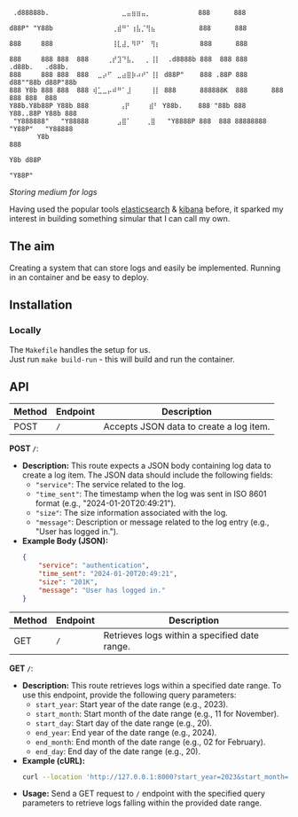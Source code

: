 ```
 .d88888b.           ⠀⠀⠀⠀⠀⠀⣀⣤⣶⣶⣤⡀            888      888                      ⠀
d88P" "Y88b         ⠀⠀⠀⠀ ⢀⣾⠛⠁⢰⣧⡈⢻⣦           888      888                   ⠀⠀⠀⠀
888     888          ⠀⠀⠀⠀⢸⣇⣼⡀⠻⠟⠁⠀⢻⡆          888      888                 ⠀⠀⠀⠀⠀
888     888 888  888 ⠀⠀⠀⢀⡞⣹⠙⣧⡀⠀⠀⡀⢸⡇  .d8888b 888  888 888       .d88b.   .d88b.
888     888 888  888 ⠀⣀⡴⠋⠀⣀⣴⣿⡷⠴⠞⠁⢸⡇ d88P"    888 .88P 888      d88""88b d88P"88b
888 Y8b 888 888  888 ⢾⣁⣀⡤⠾⠛⠁⣸⠀⠀⠀⠀⢸⡇ 888      888888K  888      888  888 888  888
Y88b.Y8b88P Y88b 888   ⠀⠀⠀⠀⢠⡟⠀⠀⠀⠀⣾⠃ Y88b.    888 "88b 888      Y88..88P Y88b 888
 "Y888888"   "Y88888 ⠀⠀⠀⠀⠀⣠⣿⠁⠀⠀⠀⢀⣿   "Y8888P 888  888 88888888  "Y88P"   "Y88888
       Y8b                                                                     888
                                                                          Y8b d88P
                                                                           "Y88P"⠀
```

_Storing medium for logs_ 

Having used the popular tools [elasticsearch](https://www.elastic.co/elasticsearch) & [kibana](https://www.elastic.co/kibana) before, it sparked my interest in building something simular that I can call my own.  

## The aim
Creating a system that can store logs and easily be implemented. Running in an container and be easy to deploy.


## Installation

### Locally
The `Makefile` handles the setup for us.  
Just run `make build-run` - this will build and run the container.

## API

| Method | Endpoint | Description                                          |
| ------ | -------- | ---------------------------------------------------- |
| POST   | `/`      | Accepts JSON data to create a log item.              |

**POST `/`**:
- **Description:** This route expects a JSON body containing log data to create a log item. The JSON data should include the following fields:
    - `"service"`: The service related to the log.
    - `"time_sent"`: The timestamp when the log was sent in ISO 8601 format (e.g., "2024-01-20T20:49:21").
    - `"size"`: The size information associated with the log.
    - `"message"`: Description or message related to the log entry (e.g., "User has logged in.").
- **Example Body (JSON):**
    ```json
    {
        "service": "authentication",
        "time_sent": "2024-01-20T20:49:21",
        "size": "201K",
        "message": "User has logged in."
    }
    ```

| Method | Endpoint | Description                                          |
| ------ | -------- | ---------------------------------------------------- |
| GET    | `/`      | Retrieves logs within a specified date range.         |

**GET `/`**:
- **Description:** This route retrieves logs within a specified date range. To use this endpoint, provide the following query parameters:
    - `start_year`: Start year of the date range (e.g., 2023).
    - `start_month`: Start month of the date range (e.g., 11 for November).
    - `start_day`: Start day of the date range (e.g., 20).
    - `end_year`: End year of the date range (e.g., 2024).
    - `end_month`: End month of the date range (e.g., 02 for February).
    - `end_day`: End day of the date range (e.g., 20).
- **Example (cURL):**
    ```bash
    curl --location 'http://127.0.0.1:8000?start_year=2023&start_month=11&start_day=20&end_year=2024&end_month=02&end_day=20'
    ```
- **Usage:** Send a GET request to `/` endpoint with the specified query parameters to retrieve logs falling within the provided date range.
